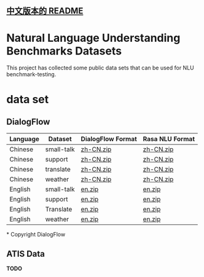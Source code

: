 [中文版本的 README](README.md)
------------------------------

# Natural Language Understanding Benchmarks Datasets
This project has collected some public data sets that can be used for NLU benchmark-testing.

# data set
## DialogFlow

| Language | Dataset    | DialogFlow Format                                                      | Rasa NLU Format                                                   |
|----------|------------|------------------------------------------------------------------------|-------------------------------------------------------------------|
| Chinese  | small-talk | [zh-CN.zip](dataset/dialogflow/small-talk/dialogflow_format/en-US.zip) | [zh-CN.zip](dataset/dialogflow/small-talk/rasa_format/zh-CN.zip) |
| Chinese  | support    | [zh-CN.zip](dataset/dialogflow/support/dialogflow_format/en-US.zip)    | [zh-CN.zip](dataset/dialogflow/support/rasa_format/en-US.zip)     |
| Chinese  | translate  | [zh-CN.zip](dataset/dialogflow/translate/dialogflow_format/en-US.zip)  | [zh-CN.zip](dataset/dialogflow/translate/rasa_format/en-US.zip)   |
| Chinese  | weather    | [zh-CN.zip](dataset/dialogflow/weather/dialogflow_format/en-US.zip)    | [zh-CN.zip](dataset/dialogflow/weather/rasa_format/en-US.zip)     |
| English  | small-talk | [en.zip](dataset/dialogflow/small-talk/dialogflow_format/en.zip)       | [en.zip](dataset/dialogflow/small-talk/rasa_format/en.zip)        |
| English  | support    | [en.zip](dataset/dialogflow/support/dialogflow_format/en.zip)          | [en.zip](dataset/dialogflow/support/rasa_format/en.zip)           |
| English  | Translate  | [en.zip](dataset/dialogflow/translate/dialogflow_format/en.zip)        | [en.zip](dataset/dialogflow/translate/rasa_format/en.zip)         |
| English  | weather    | [en.zip](dataset/dialogflow/weather/dialogflow_format/en.zip)          | [en.zip](dataset/dialogflow/weather/rasa_format/en.zip)           |

\* Copyright DialogFlow

## ATIS Data
**TODO**